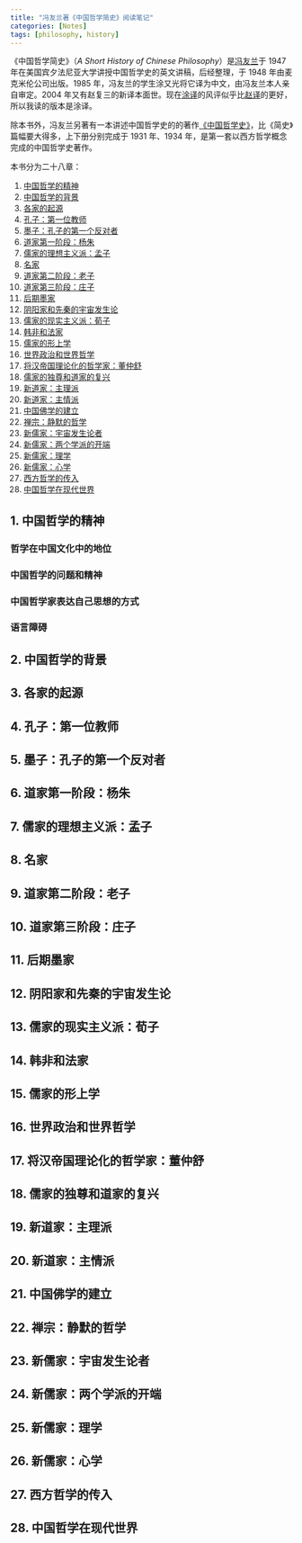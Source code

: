 ```yaml
---
title: "冯友兰著《中国哲学简史》阅读笔记"
categories: [Notes]
tags: [philosophy, history]
---
```


《中国哲学简史》（*A Short History of Chinese Philosophy*）是[冯友兰](https://zh.wikipedia.org/wiki/%E5%86%AF%E5%8F%8B%E5%85%B0)于 1947 年在美国宾夕法尼亚大学讲授中国哲学史的英文讲稿，后经整理，于 1948 年由麦克米伦公司出版。1985 年，冯友兰的学生涂又光将它译为中文，由冯友兰本人亲自审定。2004 年又有赵复三的新译本面世。现在[涂译](https://book.douban.com/subject/20501147/)的风评似乎比[赵译](https://book.douban.com/subject/1021273/)的更好，所以我读的版本是涂译。

除本书外，冯友兰另著有一本讲述中国哲学史的的著作[《中国哲学史》](https://book.douban.com/subject/2037906/)，比《简史》篇幅要大得多，上下册分别完成于 1931 年、1934 年，是第一套以西方哲学概念完成的中国哲学史著作。

本书分为二十八章：

1. [中国哲学的精神](#1-中国哲学的精神)
2. [中国哲学的背景](#2-中国哲学的背景)
3. [各家的起源](#3-各家的起源)
4. [孔子：第一位教师](#4-孔子第一位教师)
5. [墨子：孔子的第一个反对者](#5-墨子孔子的第一个反对者)
6. [道家第一阶段：杨朱](#6-道家第一阶段杨朱)
7. [儒家的理想主义派：孟子](#7-儒家的理想主义派孟子)
8. [名家](#8-名家)
9. [道家第二阶段：老子](#9-道家第二阶段老子)
10. [道家第三阶段：庄子](#10-道家第三阶段庄子)
11. [后期墨家](#11-后期墨家)
12. [阴阳家和先秦的宇宙发生论](#12-阴阳家和先秦的宇宙发生论)
13. [儒家的现实主义派：荀子](#13-儒家的现实主义派荀子)
14. [韩非和法家](#14-韩非和法家)
15. [儒家的形上学](#15-儒家的形上学)
16. [世界政治和世界哲学](#16-世界政治和世界哲学)
17. [将汉帝国理论化的哲学家：董仲舒](#17-将汉帝国理论化的哲学家董仲舒)
18. [儒家的独尊和道家的复兴](#18-儒家的独尊和道家的复兴)
19. [新道家：主理派](#19-新道家主理派)
20. [新道家：主情派](#20-新道家主情派)
21. [中国佛学的建立](#21-中国佛学的建立)
22. [禅宗：静默的哲学](#22-禅宗静默的哲学)
23. [新儒家：宇宙发生论者](#23-新儒家宇宙发生论者)
24. [新儒家：两个学派的开端](#24-新儒家两个学派的开端)
25. [新儒家：理学](#25-新儒家理学)
26. [新儒家：心学](#26-新儒家心学)
27. [西方哲学的传入](#27-西方哲学的传入)
28. [中国哲学在现代世界](#28-中国哲学在现代世界)

## 1. 中国哲学的精神

### 哲学在中国文化中的地位

### 中国哲学的问题和精神

### 中国哲学家表达自己思想的方式

### 语言障碍

## 2. 中国哲学的背景

## 3. 各家的起源

## 4. 孔子：第一位教师

## 5. 墨子：孔子的第一个反对者

## 6. 道家第一阶段：杨朱

## 7. 儒家的理想主义派：孟子

## 8. 名家

## 9. 道家第二阶段：老子

## 10. 道家第三阶段：庄子

## 11. 后期墨家

## 12. 阴阳家和先秦的宇宙发生论

## 13. 儒家的现实主义派：荀子

## 14. 韩非和法家

## 15. 儒家的形上学

## 16. 世界政治和世界哲学

## 17. 将汉帝国理论化的哲学家：董仲舒

## 18. 儒家的独尊和道家的复兴

## 19. 新道家：主理派

## 20. 新道家：主情派

## 21. 中国佛学的建立

## 22. 禅宗：静默的哲学

## 23. 新儒家：宇宙发生论者

## 24. 新儒家：两个学派的开端

## 25. 新儒家：理学

## 26. 新儒家：心学

## 27. 西方哲学的传入

## 28. 中国哲学在现代世界
